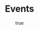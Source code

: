 ---
author:
  name: SmartWinnr
  email: smartwinnr@mobillionlabs.com
description: 'Jobs'
keywords: ["contact-us", "linux", "how to"]
license: '[CC BY-ND 4.0](https://creativecommons.org/licenses/by-nd/4.0)'
published: 2017-04-14
title: Events
---